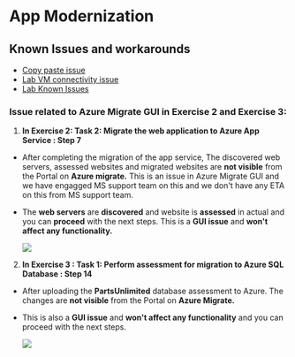 # App Modernization

## Known Issues and workarounds 

- [Copy paste issue](https://docs.cloudlabs.ai/Learner/Troubleshooting/CopyPaste)
- [Lab VM connectivity issue](https://docs.cloudlabs.ai/Learner/Troubleshooting/RDP)
- [Lab Known Issues](#issue-related-to-azure-migrate-gui-in-exercise-2-and-exercise-3)

### Issue related to Azure Migrate GUI in Exercise 2 and Exercise 3: 

1. **In Exercise 2: Task 2: Migrate the web application to Azure App Service : Step 7**

  - After completing the migration of the app service, The discovered web servers, assessed websites and migrated websites are **not visible** from the Portal on **Azure migrate.** This is an issue in Azure Migrate GUI and we have engagged MS support team on this and we don't have any ETA on this from MS support team.

  - The **web servers** are **discovered** and website is **assessed** in actual and you can **proceed** with the next steps. This is a **GUI issue** and **won't affect any functionality.**

    ![](https://raw.githubusercontent.com/junnhssn/Know-Before-You-Go/main/media/app-mod-azure-migrate-1.png)

2. **In Exercise 3 : Task 1: Perform assessment for migration to Azure SQL Database : Step 14**

  - After uploading the **PartsUnlimited** database assessment to Azure. The changes are **not visible** from the Portal on **Azure Migrate.**
  
  - This is also a **GUI issue** and **won't affect any functionality** and you can proceed with the next steps.

     ![](https://raw.githubusercontent.com/junnhssn/Know-Before-You-Go/main/media/app-mod-azure-migrate-2.png)
